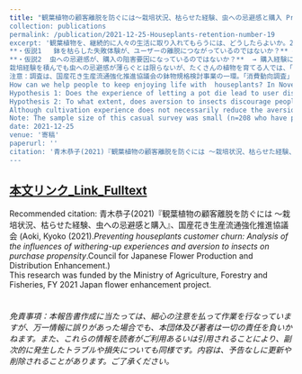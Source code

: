 ```yaml
---
title: "観葉植物の顧客離脱を防ぐには～栽培状況、枯らせた経験、虫への忌避感と購入 Preventing houseplants customer churn:Analysis of the influences of withering-up experiences and aversion to insects on purchase propensity'  
collection: publications
permalink: /publication/2021-12-25-Houseplants-retention-number-19
excerpt: '観葉植物を、継続的に人々の生活に取り入れてもらうには、どうしたらよいか。2021年11月、特別調査を行い、リピート購入の阻害要因として、特に「枯らせた経験」と「虫への忌避感」の2点を焦点に、栽培実態や購入状況との関連を調べた。  
**・仮説1   鉢を枯らした失敗体験が、ユーザーの離脱につながっているのではないか？** → 枯らせた場合の再購入意向は、枯らせた経験が多いほど低くなる傾向あり。枯らせた場合、「もっと丈夫な植物を選ぶ」（45%）が最多。  
**・仮説2  虫への忌避感が、購入の阻害要因になっているのではないか？**  → 購入経験に応じて、虫への拒否感の程度は異なる。虫が出るなら「買わない」は、購入者では 13%、過去の購入経験者では19%、見込客（購入経験はないが購入意向あり）では33%。虫の存在は、かなりの程度、購入の妨げになりうる。  
栽培経験を積んでも虫への忌避感が薄らぐとは限らないが、たくさんの植物を育てる人では、「害虫以外」の虫への拒否感は和らぐ。虫は生物多様性の担い手でもある。忌避感を和らげるコミュニケーションも必要ではないかと思われる。  
注意：調査は、国産花き生産流通強化推進協議会の鉢物規格検討事業の一環。「消費動向調査」（n=520）中の分岐設問のため小サンプル（今年の自宅用購入は63名）。信頼性担保には、スクリーニング後、十分な回答者数を確保してから調査すべき。  
How can we help people to keep enjoying life with  houseplants? In November 2021, we carried out a pilot survey about growing conditions and purchase propensities of houseplants, with a particular focus on two factors that could discourage repeat purchases: the experience of having a houseplant withered and the aversion to insects.  
Hypothesis 1: Does the experience of letting a pot die lead to user disengagement? → The more the experience of letting a plant die, the lower the intention to buy again.  In the event of withering up, the most common response is to choose a more durable plant (45%).  
Hypothesis 2: To what extent, does aversion to insects discourage people from buying plants? → The degree of insect rejection varies according to the purchase experience.  The proportion of respondents who answered they would not buy a house plant if it contained insects was 13% among purchasers, 19% among those who had purchased in the past, and 33% among prospective customers (those who had never purchased a houseplant but showed interest in purchasing).   Bugs can be a barrier to purchase to a significant extent.  There are some demands for non-soil substrates with insect repellent properties. 
Although cultivation experience does not necessarily reduce the aversion to insects, the rejection of non-pest insects is lessened among those who grow a lot of plants.  Insects are crucial to biodiversity.  Communications to soften bug-phobia would be useful.  
Note: The sample size of this casual survey was small (n=208 who have purchased houseplants for home use in the past, of which only 63 respondents purchased this year) .'
date: 2021-12-25
venue: '寄稿'
paperurl: ''
citation: '青木恭子(2021)『観葉植物の顧客離脱を防ぐには ～栽培状況、枯らせた経験、虫への忌避感と購入』、国産花き生産流通強化推進協議会 (Aoki, Kyoko (2021).<i>Preventing houseplants customer churn: Analysis of the influences of withering-up experiences and aversion to insects on purchase propensity</i>.Council for Japanese Flower Production and Distribution Enhancement.)'
---
```


## [本文リンク_Link_Fulltext](https://www.researchgate.net/profile/Kyoko-Aoki)   
Recommended citation: 青木恭子(2021)『観葉植物の顧客離脱を防ぐには ～栽培状況、枯らせた経験、虫への忌避感と購入』、国産花き生産流通強化推進協議会 (Aoki, Kyoko (2021).<i>Preventing houseplants customer churn: Analysis of the influences of withering-up experiences and aversion to insects on purchase propensity</i>.Council for Japanese Flower Production and Distribution Enhancement.)  
This research was funded by the Ministry of Agriculture, Forestry and Fisheries, FY 2021 Japan flower enhancement project.  
<br>

###### 免責事項：本報告書作成に当たっては、細心の注意を払って作業を行なっていますが、万一情報に誤りがあった場合でも、本団体及び著者は一切の責任を負いかねます。また、これらの情報を読者がご利用あるいは引用されることにより、副次的に発生したトラブルや損失についても同様です。内容は、予告なしに更新や削除されることがあります。ご了承ください。
